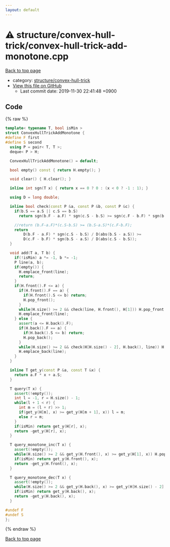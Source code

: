 ```yaml
---
layout: default
---
```


<!-- mathjax config similar to math.stackexchange -->
<script type="text/javascript" async
  src="https://cdnjs.cloudflare.com/ajax/libs/mathjax/2.7.5/MathJax.js?config=TeX-MML-AM_CHTML">
</script>
<script type="text/x-mathjax-config">
  MathJax.Hub.Config({
    TeX: { equationNumbers: { autoNumber: "AMS" }},
    tex2jax: {
      inlineMath: [ ['$','$'] ],
      processEscapes: true
    },
    "HTML-CSS": { matchFontHeight: false },
    displayAlign: "left",
    displayIndent: "2em"
  });
</script>

<script type="text/javascript" src="https://cdnjs.cloudflare.com/ajax/libs/jquery/3.4.1/jquery.min.js"></script>
<script src="https://cdn.jsdelivr.net/npm/jquery-balloon-js@1.1.2/jquery.balloon.min.js" integrity="sha256-ZEYs9VrgAeNuPvs15E39OsyOJaIkXEEt10fzxJ20+2I=" crossorigin="anonymous"></script>
<script type="text/javascript" src="../../../assets/js/copy-button.js"></script>
<link rel="stylesheet" href="../../../assets/css/copy-button.css" />


# :warning: structure/convex-hull-trick/convex-hull-trick-add-monotone.cpp
<a href="../../../index.html">Back to top page</a>

* category: <a href="../../../index.html#3ad23896bbde10d07ed9c44a914e070b">structure/convex-hull-trick</a>
* <a href="{{ site.github.repository_url }}/blob/master/structure/convex-hull-trick/convex-hull-trick-add-monotone.cpp">View this file on GitHub</a>
    - Last commit date: 2019-11-30 22:41:48 +0900




## Code
{% raw %}
```cpp
template< typename T, bool isMin >
struct ConvexHullTrickAddMonotone {
#define F first
#define S second
  using P = pair< T, T >;
  deque< P > H;

  ConvexHullTrickAddMonotone() = default;

  bool empty() const { return H.empty(); }

  void clear() { H.clear(); }

  inline int sgn(T x) { return x == 0 ? 0 : (x < 0 ? -1 : 1); }

  using D = long double;

  inline bool check(const P &a, const P &b, const P &c) {
    if(b.S == a.S || c.S == b.S)
      return sgn(b.F - a.F) * sgn(c.S - b.S) >= sgn(c.F - b.F) * sgn(b.S - a.S);

    //return (b.F-a.F)*(c.S-b.S) >= (b.S-a.S)*(c.F-b.F);
    return
        D(b.F - a.F) * sgn(c.S - b.S) / D(abs(b.S - a.S)) >=
        D(c.F - b.F) * sgn(b.S - a.S) / D(abs(c.S - b.S));
  }

  void add(T a, T b) {
    if(!isMin) a *= -1, b *= -1;
    P line(a, b);
    if(empty()) {
      H.emplace_front(line);
      return;
    }
    if(H.front().F <= a) {
      if(H.front().F == a) {
        if(H.front().S <= b) return;
        H.pop_front();
      }
      while(H.size() >= 2 && check(line, H.front(), H[1])) H.pop_front();
      H.emplace_front(line);
    } else {
      assert(a <= H.back().F);
      if(H.back().F == a) {
        if(H.back().S <= b) return;
        H.pop_back();
      }
      while(H.size() >= 2 && check(H[H.size() - 2], H.back(), line)) H.pop_back();
      H.emplace_back(line);
    }
  }

  inline T get_y(const P &a, const T &x) {
    return a.F * x + a.S;
  }

  T query(T x) {
    assert(!empty());
    int l = -1, r = H.size() - 1;
    while(l + 1 < r) {
      int m = (l + r) >> 1;
      if(get_y(H[m], x) >= get_y(H[m + 1], x)) l = m;
      else r = m;
    }
    if(isMin) return get_y(H[r], x);
    return -get_y(H[r], x);
  }

  T query_monotone_inc(T x) {
    assert(!empty());
    while(H.size() >= 2 && get_y(H.front(), x) >= get_y(H[1], x)) H.pop_front();
    if(isMin) return get_y(H.front(), x);
    return -get_y(H.front(), x);
  }

  T query_monotone_dec(T x) {
    assert(!empty());
    while(H.size() >= 2 && get_y(H.back(), x) >= get_y(H[H.size() - 2], x)) H.pop_back();
    if(isMin) return get_y(H.back(), x);
    return -get_y(H.back(), x);
  }

#undef F
#undef S
};

```
{% endraw %}

<a href="../../../index.html">Back to top page</a>

